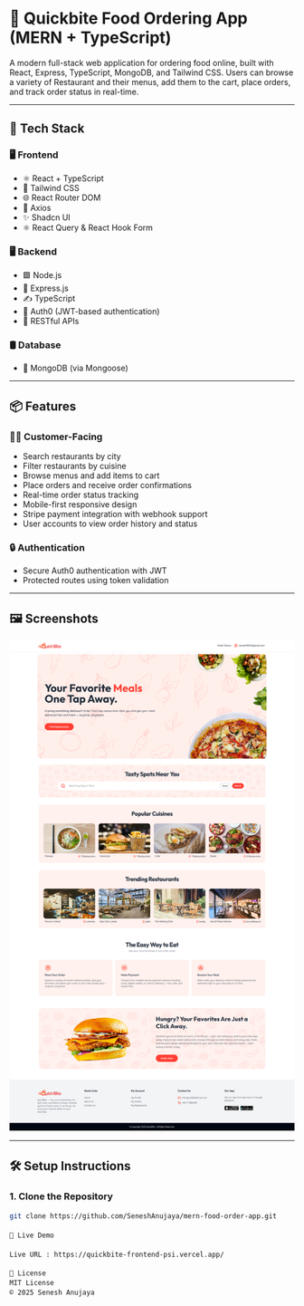 # 🍔 Quickbite Food Ordering App (MERN + TypeScript)

A modern full-stack web application for ordering food online, built with React, Express, TypeScript, MongoDB, and Tailwind CSS. Users can browse a variety of Restaurant and their menus, add them to the cart, place orders, and track order status in real-time.

---

## 🧰 Tech Stack

### 🖥 Frontend
- ⚛️ React + TypeScript
- 🎨 Tailwind CSS
- 🌐 React Router DOM
- 🔗 Axios
- ✨ Shadcn UI
- ⚛️ React Query & React Hook Form

### 🖥 Backend
- 🟩 Node.js
- 🚀 Express.js
- ✍️ TypeScript
- 🔐 Auth0 (JWT-based authentication)
- 📂 RESTful APIs

### 🛢 Database
- 🧾 MongoDB (via Mongoose)

---

## 📦 Features

### 👨‍🍳 Customer-Facing
- Search restaurants by city
- Filter restaurants by cuisine
- Browse menus and add items to cart
- Place orders and receive order confirmations
- Real-time order status tracking
- Mobile-first responsive design
- Stripe payment integration with webhook support
- User accounts to view order history and status


### 🔒 Authentication

- Secure Auth0 authentication with JWT
- Protected routes using token validation

---

## 🖼 Screenshots

![Home Page](./screenshots/quickbite.png)

---


## 🛠 Setup Instructions

### 1. Clone the Repository

```bash
git clone https://github.com/SeneshAnujaya/mern-food-order-app.git

🚀 Live Demo

Live URL : https://quickbite-frontend-psi.vercel.app/

📝 License
MIT License
© 2025 Senesh Anujaya

